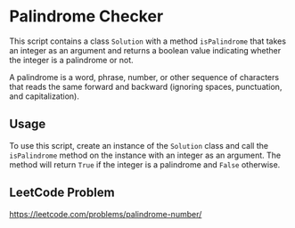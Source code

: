 # Palindrome Checker
This script contains a class `Solution` with a method `isPalindrome` that takes an integer as an argument and returns a boolean value indicating whether the integer is a palindrome or not.

A palindrome is a word, phrase, number, or other sequence of characters that reads the same forward and backward (ignoring spaces, punctuation, and capitalization).

## Usage
To use this script, create an instance of the `Solution` class and call the `isPalindrome` method on the instance with an integer as an argument. The method will return `True` if the integer is a palindrome and `False` otherwise.

## LeetCode Problem
https://leetcode.com/problems/palindrome-number/